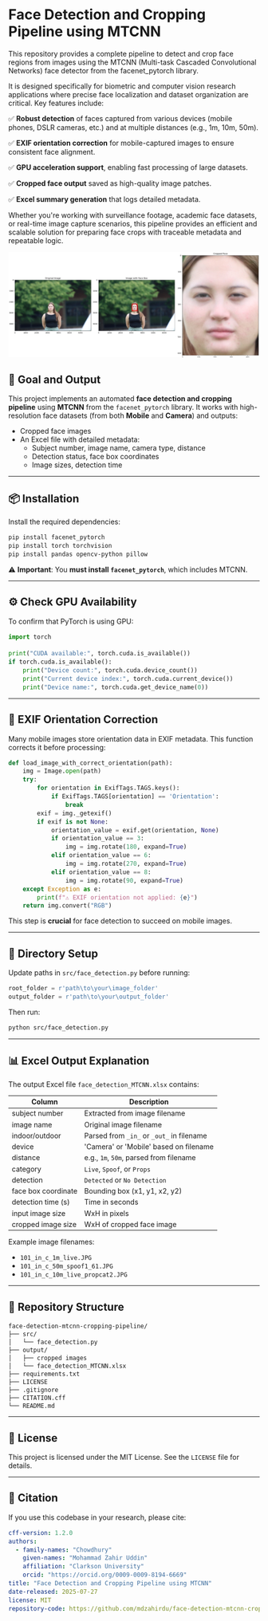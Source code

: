 # Face Detection and Cropping Pipeline using MTCNN

This repository provides a complete pipeline to detect and crop face regions from images using the MTCNN (Multi-task Cascaded Convolutional Networks) face detector from the facenet_pytorch library.

It is designed specifically for biometric and computer vision research applications where precise face localization and dataset organization are critical. Key features include:

✅ **Robust detection** of faces captured from various devices (mobile phones, DSLR cameras, etc.) and at multiple distances (e.g., 1m, 10m, 50m).

✅ **EXIF orientation correction** for mobile-captured images to ensure consistent face alignment.

✅ **GPU acceleration support**, enabling fast processing of large datasets.

✅ **Cropped face output** saved as high-quality image patches.

✅ **Excel summary generation** that logs detailed metadata.



Whether you're working with surveillance footage, academic face datasets, or real-time image capture scenarios, this pipeline provides an efficient and scalable solution for preparing face crops with traceable metadata and repeatable logic.


![Face Detection Output](assets/example_output.png)

## 🚀 Goal and Output
This project implements an automated **face detection and cropping pipeline** using **MTCNN** from the `facenet_pytorch` library. It works with high-resolution face datasets (from both **Mobile** and **Camera**) and outputs:

- Cropped face images
- An Excel file with detailed metadata:
  - Subject number, image name, camera type, distance
  - Detection status, face box coordinates
  - Image sizes, detection time

---

## 📦 Installation
Install the required dependencies:
```bash
pip install facenet_pytorch
pip install torch torchvision
pip install pandas opencv-python pillow
```

⚠️ **Important**: You **must install `facenet_pytorch`**, which includes MTCNN.

---

## ⚙️ Check GPU Availability
To confirm that PyTorch is using GPU:
```python
import torch

print("CUDA available:", torch.cuda.is_available())
if torch.cuda.is_available():
    print("Device count:", torch.cuda.device_count())
    print("Current device index:", torch.cuda.current_device())
    print("Device name:", torch.cuda.get_device_name(0))
```

---

## 📸 EXIF Orientation Correction
Many mobile images store orientation data in EXIF metadata. This function corrects it before processing:
```python
def load_image_with_correct_orientation(path):
    img = Image.open(path)
    try:
        for orientation in ExifTags.TAGS.keys():
            if ExifTags.TAGS[orientation] == 'Orientation':
                break
        exif = img._getexif()
        if exif is not None:
            orientation_value = exif.get(orientation, None)
            if orientation_value == 3:
                img = img.rotate(180, expand=True)
            elif orientation_value == 6:
                img = img.rotate(270, expand=True)
            elif orientation_value == 8:
                img = img.rotate(90, expand=True)
    except Exception as e:
        print(f"⚠️ EXIF orientation not applied: {e}")
    return img.convert("RGB")
```

This step is **crucial** for face detection to succeed on mobile images.

---

## 📂 Directory Setup
Update paths in `src/face_detection.py` before running:
```python
root_folder = r'path\to\your\image_folder'
output_folder = r'path\to\your\output_folder'
```

Then run:
```bash
python src/face_detection.py
```

---

## 📊 Excel Output Explanation
The output Excel file `face_detection_MTCNN.xlsx` contains:

| Column                | Description                                |
|----------------------|--------------------------------------------|
| subject number       | Extracted from image filename              |
| image name           | Original image filename                    |
| indoor/outdoor       | Parsed from `_in_` or `_out_` in filename  |
| device               | 'Camera' or 'Mobile' based on filename     |
| distance             | e.g., `1m`, `50m`, parsed from filename    |
| category             | `Live`, `Spoof`, or `Props`                |
| detection            | `Detected` or `No Detection`               |
| face box coordinate  | Bounding box (x1, y1, x2, y2)               |
| detection time (s)   | Time in seconds                            |
| input image size     | WxH in pixels                              |
| cropped image size   | WxH of cropped face image                  |

Example image filenames:
- `101_in_c_1m_live.JPG`
- `101_in_c_50m_spoof1_61.JPG`
- `101_in_c_10m_live_propcat2.JPG`

---

## 📁 Repository Structure
```
face-detection-mtcnn-cropping-pipeline/
├── src/
│   └── face_detection.py
├── output/
│   ├── cropped images
│   └── face_detection_MTCNN.xlsx
├── requirements.txt
├── LICENSE
├── .gitignore
├── CITATION.cff
└── README.md
```

---

## 📜 License
This project is licensed under the MIT License. See the `LICENSE` file for details.

---

## 🙏 Citation
If you use this codebase in your research, please cite:
```yaml
cff-version: 1.2.0
authors:
  - family-names: "Chowdhury"
    given-names: "Mohammad Zahir Uddin"
    affiliation: "Clarkson University"
    orcid: "https://orcid.org/0009-0009-8194-6669"
title: "Face Detection and Cropping Pipeline using MTCNN"
date-released: 2025-07-27
license: MIT
repository-code: https://github.com/mdzahirdu/face-detection-mtcnn-cropping-pipeline
```
